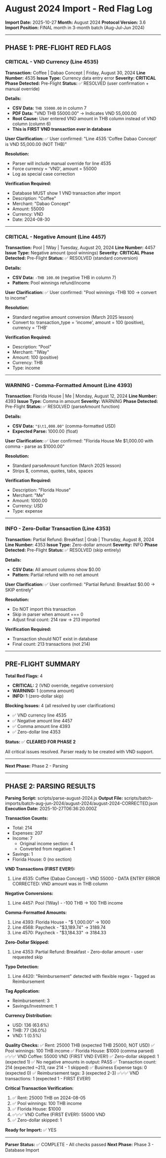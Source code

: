 # August 2024 Import - Red Flag Log

**Import Date:** 2025-10-27
**Month:** August 2024
**Protocol Version:** 3.6
**Import Position:** FINAL month in 3-month batch (Aug-Jul-Jun 2024)

---

## PHASE 1: PRE-FLIGHT RED FLAGS

### CRITICAL - VND Currency (Line 4535)

**Transaction:** Coffee | Dabao Concept | Friday, August 30, 2024
**Line Number:** 4535
**Issue Type:** Currency data entry error
**Severity:** **CRITICAL**
**Phase Detected:** Pre-Flight
**Status:** ✅ RESOLVED (user confirmation + manual override)

**Details:**
- **CSV Data:** `THB 55000.00` in column 7
- **PDF Data:** "VND THB 55000.00" → Indicates VND 55,000.00
- **Root Cause:** User entered VND amount in THB column instead of VND column (column 6)
- **This is FIRST VND transaction ever in database**

**User Clarification:**
✅ User confirmed: "Line 4535 'Coffee Dabao Concept' is VND 55,000.00 (NOT THB)"

**Resolution:**
- Parser will include manual override for line 4535
- Force currency = 'VND', amount = 55000
- Log as special case correction

**Verification Required:**
- Database MUST show 1 VND transaction after import
- Description: "Coffee"
- Merchant: "Dabao Concept"
- Amount: 55000
- Currency: VND
- Date: 2024-08-30

---

### CRITICAL - Negative Amount (Line 4457)

**Transaction:** Pool | 1Way | Tuesday, August 20, 2024
**Line Number:** 4457
**Issue Type:** Negative amount (pool winnings)
**Severity:** **CRITICAL**
**Phase Detected:** Pre-Flight
**Status:** ✅ RESOLVED (standard conversion)

**Details:**
- **CSV Data:** `-THB 100.00` (negative THB in column 7)
- **Pattern:** Pool winnings refund/income

**User Clarification:**
✅ User confirmed: "Pool winnings -THB 100 → convert to income"

**Resolution:**
- Standard negative amount conversion (March 2025 lesson)
- Convert to: transaction_type = 'income', amount = 100 (positive), currency = 'THB'

**Verification Required:**
- Description: "Pool"
- Merchant: "1Way"
- Amount: 100 (positive)
- Currency: THB
- Type: income

---

### WARNING - Comma-Formatted Amount (Line 4393)

**Transaction:** Florida House | Me | Monday, August 12, 2024
**Line Number:** 4393
**Issue Type:** Comma in amount
**Severity:** WARNING
**Phase Detected:** Pre-Flight
**Status:** ✅ RESOLVED (parseAmount function)

**Details:**
- **CSV Data:** `"$\t1,000.00"` (comma-formatted USD)
- **Expected Parse:** 1000.00 (float)

**User Clarification:**
✅ User confirmed: "Florida House Me $1,000.00 with comma - parse as $1000.00"

**Resolution:**
- Standard parseAmount function (March 2025 lesson)
- Strips $, commas, quotes, tabs, spaces

**Verification Required:**
- Description: "Florida House"
- Merchant: "Me"
- Amount: 1000.00
- Currency: USD
- Type: expense

---

### INFO - Zero-Dollar Transaction (Line 4353)

**Transaction:** Partial Refund: Breakfast | Grab | Thursday, August 8, 2024
**Line Number:** 4353
**Issue Type:** Zero-dollar amount
**Severity:** INFO
**Phase Detected:** Pre-Flight
**Status:** ✅ RESOLVED (skip entirely)

**Details:**
- **CSV Data:** All amount columns show $0.00
- **Pattern:** Partial refund with no net amount

**User Clarification:**
✅ User confirmed: "Partial Refund: Breakfast $0.00 → SKIP entirely"

**Resolution:**
- Do NOT import this transaction
- Skip in parser when amount === 0
- Adjust final count: 214 raw → 213 imported

**Verification Required:**
- Transaction should NOT exist in database
- Final count: 213 transactions (not 214)

---

## PRE-FLIGHT SUMMARY

**Total Red Flags:** 4
- **CRITICAL:** 2 (VND override, negative conversion)
- **WARNING:** 1 (comma amount)
- **INFO:** 1 (zero-dollar skip)

**Blocking Issues:** 4 (all resolved by user clarifications)
- ✅ VND currency line 4535
- ✅ Negative amount line 4457
- ✅ Comma amount line 4393
- ✅ Zero-dollar line 4353

**Status:** ✅ **CLEARED FOR PHASE 2**

All critical issues resolved. Parser ready to be created with VND support.

---

**Next Phase:** Phase 2 - Parsing


---

## PHASE 2: PARSING RESULTS

**Parsing Script:** scripts/parse-august-2024.js
**Output File:** scripts/batch-imports/batch-aug-jun-2024/august-2024/august-2024-CORRECTED.json
**Execution Date:** 2025-10-27T06:36:20.000Z

**Transaction Counts:**
- Total: 214
- Expenses: 207
- Income: 7
  - Original income section: 4
  - Converted from negative: 1
- Savings: 1
- Florida House: 0 (no section)

**VND Transactions (FIRST EVER!):**
1. Line 4535: Coffee (Dabao Concept) - VND 55000 - DATA ENTRY ERROR CORRECTED: VND amount was in THB column

**Negative Conversions:**
1. Line 4457: Pool (1Way) - -100 THB → 100 THB income

**Comma-Formatted Amounts:**
1. Line 4393: Florida House - "$	1,000.00" → 1000
2. Line 4568: Paycheck - "$3,189.74" → 3189.74
3. Line 4570: Paycheck - "$3,184.33" → 3184.33

**Zero-Dollar Skipped:**
1. Line 4353: Partial Refund: Breakfast - Zero-dollar amount - user requested skip

**Typo Detection:**
1. Line 4420: "Reimbursement" detected with flexible regex - Tagged as Reimbursement

**Tag Application:**
- Reimbursement: 3
- Savings/Investment: 1

**Currency Distribution:**
- USD: 136 (63.6%)
- THB: 77 (36.0%)
- VND: 1 (0.5%)

**Quality Checks:**
✅ Rent: 25000 THB (expected THB 25000, NOT USD)
✅ Pool winnings: 100 THB income
✅ Florida House: $1000 (comma parsed)
✅✅✅ VND Coffee: 55000 VND (FIRST VND EVER!)
✅ Zero-dollar skipped: 1 (expected 1)
✅ No negative amounts in output: PASS
✅ Transaction count: 214 (expected ~213, raw 214 - 1 skipped)
✅ Business Expense tags: 0 (expected 0)
✅ Reimbursement tags: 3 (expected 2-3)
✅✅✅ VND transactions: 1 (expected 1 - FIRST EVER!)

**Critical Transaction Verification:**
1. ✅ Rent: 25000 THB on 2024-08-05
2. ✅ Pool winnings: 100 THB income
3. ✅ Florida House: $1000
4. ✅✅✅ VND Coffee (FIRST EVER!): 55000 VND
5. ✅ Zero-dollar skipped: 1

**Ready for Import:** ✅ YES

---

**Parser Status:** ✅ COMPLETE - All checks passed
**Next Phase:** Phase 3 - Database Import
